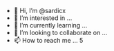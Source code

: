 - 👋 Hi, I’m @sardicx
- 👀 I’m interested in ...
- 🌱 I’m currently learning ...
- 💞️ I’m looking to collaborate on ...
- 📫 How to reach me ... 5

<!---
sardicx/sardicx is a ✨ special ✨ repository because its `README.md` (this file) appears on your GitHub profile.
You can click the Preview link to take a look at your changes.
--->

